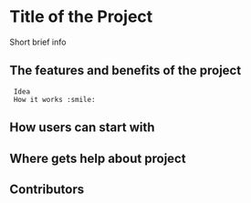 # Title of the Project #   

Short  brief info

## The features and benefits of the project ##
     Idea
     How it works :smile:
## How users can start with ##

## Where gets help about project

## Contributors ##
